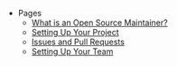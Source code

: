 - Pages
  - [What is an Open Source Maintainer?](/intro.md)
  - [Setting Up Your Project](/how-to-setup-your-project.md)
  - [Issues and Pull Requests](/issues-and-pull-requests.md)
  - [Setting Up Your Team](/your-team.md)

